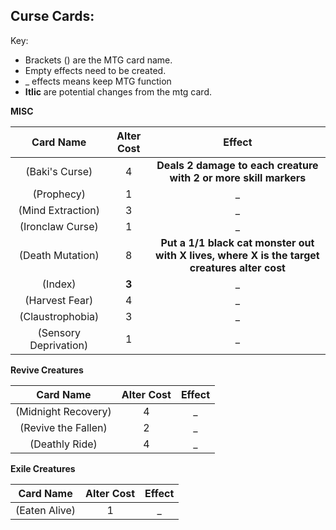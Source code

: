## Curse Cards:

Key:
* Brackets () are the MTG card name.
* Empty effects need to be created.
* _ effects means keep MTG function
* **Itlic** are potential changes from the mtg card. 

**MISC**

|Card Name                        |Alter Cost|Effect                                                                                       |
|:-------------------------------:|:--------:|:-------------------------------------------------------------------------------------------:|
|(Baki's Curse)                   |4         |**Deals 2 damage to each creature with 2 or more skill markers**                             |
|(Prophecy)                       |1         |_                                                                                            |
|(Mind Extraction)                |3         |_                                                                                            |
|(Ironclaw Curse)                 |1         |_                                                                                            |
|(Death Mutation)                 |8         |**Put a 1/1 black cat monster out with X lives, where X is the target creatures alter cost** |
|(Index)                          |**3**     |_                                                                                            |
|(Harvest Fear)                   |4         |_                                                                                            |
|(Claustrophobia)                 |3         |_                                                                                            |
|(Sensory Deprivation)            |1         |_                                                                                            |

**Revive Creatures**

|Card Name                        |Alter Cost|Effect                                                                                       |
|:-------------------------------:|:--------:|:-------------------------------------------------------------------------------------------:|
|(Midnight Recovery)              |4         |_                                                                                            |
|(Revive the Fallen)              |2         |_                                                                                            |
|(Deathly Ride)                   |4         |_                                                                                            |

**Exile Creatures**

|Card Name                        |Alter Cost|Effect                                                                                       |
|:-------------------------------:|:--------:|:-------------------------------------------------------------------------------------------:|
|(Eaten Alive)                    |1         |_                                                                                            |


